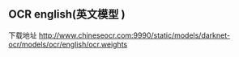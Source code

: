 ## OCR english(英文模型 )

下载地址 http://www.chineseocr.com:9990/static/models/darknet-ocr/models/ocr/english/ocr.weights 

